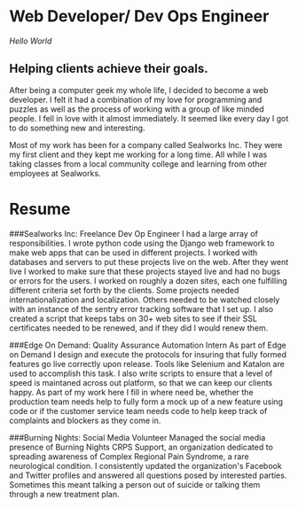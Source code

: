 # Web Developer/ Dev Ops Engineer

*Hello World*

## Helping clients achieve their goals.
After being a computer geek my whole life, I decided to become a web developer. I felt it had a combination of my love for programming and puzzles as well as the process of working with a group of like minded people. I fell in love with it almost immediately. It seemed like every day I got to do something new and interesting. 

Most of my work has been for a company called Sealworks Inc. They were my first client and they kept me working for a long time. All while I was taking classes from a local community college and learning from other employees at Sealworks. 

# Resume

###Sealworks Inc: Freelance Dev Op Engineer 
I had a large array of responsibilities. I wrote python code using the Django web framework to make web apps that can be used in different projects. I worked with databases and servers to put these projects live on the web. After they went live I worked to make sure that these projects stayed live and had no bugs or errors for the users. I worked on roughly a dozen sites, each one fulfilling different criteria set forth by the clients. Some projects needed internationalization and localization. Others needed to be watched closely with an instance of the sentry error tracking software that I set up. I also created a script that keeps tabs on 30+ web sites to see if their SSL certificates needed to be renewed, and if they did I would renew them.

###Edge On Demand: Quality Assurance Automation Intern
As part of Edge on Demand I design and execute the protocols for insuring that fully formed features go live correctly upon release. Tools like Selenium and Katalon are used to accomplish this task. I also write scripts to ensure that a level of speed is maintaned across out platform, so that we can keep our clients happy. As part of my work here I fill in where need be, whether the production team needs help to fully form a mock up of a new feature using code or if the customer service team needs code to help keep track of complaints and blockers as they come in. 


###Burning Nights: Social Media Volunteer
Managed the social media presence of Burning Nights CRPS Support, an organization dedicated to spreading awareness of Complex Regional Pain Syndrome, a rare neurological condition. I consistently updated the organization's Facebook and Twitter profiles and answered all questions posed by interested parties. Sometimes this meant talking a person out of suicide or talking them through a new treatment plan. 
